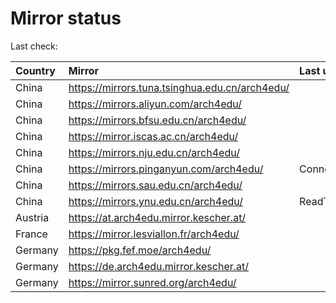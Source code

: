 <script src="./time.js"></script>
# Mirror status
Last check: <script type="text/javascript">localize(1676038730.118956);</script>

|Country|Mirror|Last update|
|:------|:-----|:----------|
|China|https://mirrors.tuna.tsinghua.edu.cn/arch4edu/|<script type="text/javascript">localize(1676011440);</script>|
|China|https://mirrors.aliyun.com/arch4edu/|<script type="text/javascript">localize(1675967783);</script>|
|China|https://mirrors.bfsu.edu.cn/arch4edu/|<script type="text/javascript">localize(1676011440);</script>|
|China|https://mirror.iscas.ac.cn/arch4edu/|<script type="text/javascript">localize(1676011440);</script>|
|China|https://mirrors.nju.edu.cn/arch4edu/|<script type="text/javascript">localize(1676011440);</script>|
|China|https://mirrors.pinganyun.com/arch4edu/|ConnectionError|
|China|https://mirrors.sau.edu.cn/arch4edu/|<script type="text/javascript">localize(1673850842);</script>|
|China|https://mirrors.ynu.edu.cn/arch4edu/|ReadTimeout|
|Austria|https://at.arch4edu.mirror.kescher.at/|<script type="text/javascript">localize(1676011440);</script>|
|France|https://mirror.lesviallon.fr/arch4edu/|<script type="text/javascript">localize(1676011440);</script>|
|Germany|https://pkg.fef.moe/arch4edu/|<script type="text/javascript">localize(1676011440);</script>|
|Germany|https://de.arch4edu.mirror.kescher.at/|<script type="text/javascript">localize(1676011440);</script>|
|Germany|https://mirror.sunred.org/arch4edu/|<script type="text/javascript">localize(1676011440);</script>|

<script src="./tablefilter/tablefilter.js"></script>
<script src="./table.js"></script>